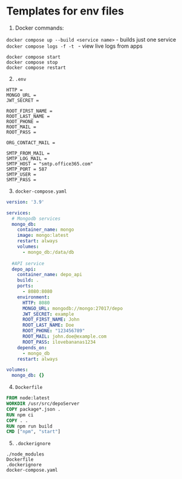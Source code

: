 <h1>Templates for env files</h1>

1. Docker commands:

`docker compose up --build <service name>` - builds just one service \
`docker compose logs -f -t ` - view live logs from apps 

`docker compose start` \
`docker compose stop` \
`docker compose restart` 

2. `.env`

```.env
HTTP = 
MONGO_URL = 
JWT_SECRET = 

ROOT_FIRST_NAME =
ROOT_LAST_NAME = 
ROOT_PHONE = 
ROOT_MAIL =
ROOT_PASS =

ORG_CONTACT_MAIL =

SMTP_FROM_MAIL =
SMTP_LOG_MAIL = 
SMTP_HOST = "smtp.office365.com"
SMTP_PORT = 587
SMTP_USER = 
SMTP_PASS = 
```

3. `docker-compose.yaml`

```yaml
version: '3.9'

services:
  # Mongodb services
  mongo_db:
    container_name: mongo
    image: mongo:latest
    restart: always
    volumes: 
      - mongo_db:/data/db
  
  #API service
  depo_api:
    container_name: depo_api
    build: .
    ports:
      - 8080:8080
    environment:
      HTTP: 8080
      MONGO_URL: mongodb://mongo:27017/depo
      JWT_SECRET: example
      ROOT_FIRST_NAME: John
      ROOT_LAST_NAME: Doe
      ROOT_PHONE: "123456789"
      ROOT_MAIL: john.doe@example.com
      ROOT_PASS: ilovebananas1234
    depends_on:
      - mongo_db
    restart: always

volumes:
  mongo_db: {}

```

4. `Dockerfile`

```dockerfile
FROM node:latest
WORKDIR /usr/src/depoServer
COPY package*.json .
RUN npm ci
COPY . .
RUN npm run build
CMD ["npm", "start"]
```
5. `.dockerignore`
```dockerignore
./node_modules
Dockerfile
.dockerignore
docker-compose.yaml
```
